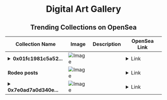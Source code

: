 <div align="center">

# Digital Art Gallery

## Trending Collections on OpenSea

| Collection Name                       | Image                                                                                     | Description                       | OpenSea Link                                                                                          |
|---------------------------------------|-------------------------------------------------------------------------------------------|-----------------------------------|--------------------------------------------------------------------------------------------------------|
| **<details><summary>0x01fc1981c5a52...</summary>0x01fc1981c5a52660d44008969fd2ceee4a678821</details>** | ![Image](https://i.seadn.io/s/raw/files/c8e6ad0d2575efe85cfc0b8a2052a1fd.gif?w=500&auto=format?w=200&auto=format) |  | <details><summary>Link</summary>[0x01fc1981c5a52660d44008969fd2ceee4a678821](https://opensea.io/collection/0x01fc1981c5a52660d44008969fd2ceee4a678821)</details> |
| **Rodeo posts** | ![Image](https://i.seadn.io/s/raw/files/3dbdb7e66c08efd5427103c48b241124.gif?w=500&auto=format?w=200&auto=format) |  | <details><summary>Link</summary>[Rodeo posts](https://opensea.io/collection/rodeo-posts-8072)</details> |
| **<details><summary>0x7e0ad7a0d340e...</summary>0x7e0ad7a0d340efe8a328c00b3f57e494b2c31452</details>** | ![Image](https://i.seadn.io/s/raw/files/c8e6ad0d2575efe85cfc0b8a2052a1fd.gif?w=500&auto=format?w=200&auto=format) |  | <details><summary>Link</summary>[0x7e0ad7a0d340efe8a328c00b3f57e494b2c31452](https://opensea.io/collection/0x7e0ad7a0d340efe8a328c00b3f57e494b2c31452)</details> |

</div>
